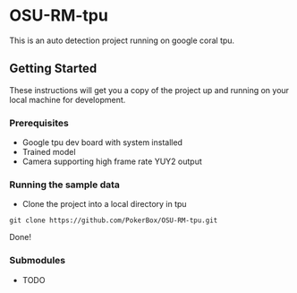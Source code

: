 # OSU-RM-tpu
This is an auto detection project running on google coral tpu. 

## Getting Started

These instructions will get you a copy of the project up and running on your local machine for development.

### Prerequisites

- Google tpu dev board with system installed
- Trained model
- Camera supporting high frame rate YUY2 output

### Running the sample data

- Clone the project into a local directory in tpu

```
git clone https://github.com/PokerBox/OSU-RM-tpu.git
```

Done!


### Submodules

- TODO
